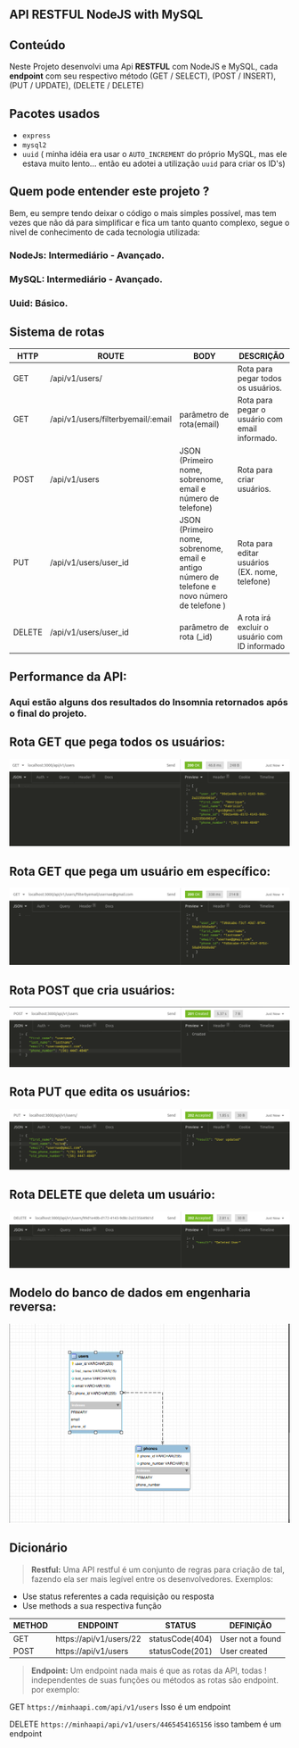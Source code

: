 ## API RESTFUL NodeJS with MySQL
 
## Conteúdo
 
Neste Projeto desenvolvi uma Api **RESTFUL** com NodeJS e MySQL, cada **endpoint** com seu respectivo método (GET / SELECT), (POST / INSERT), (PUT / UPDATE), (DELETE / DELETE)
 
## Pacotes usados
 
* `express`
* `mysql2`
* `uuid` ( minha idéia era usar o `AUTO_INCREMENT` do próprio MySQL, mas ele estava muito lento... então eu adotei a utilização `uuid` para criar os ID's)
 
## Quem pode entender este projeto ?
 
Bem, eu sempre tendo deixar o código o mais simples possível, mas tem vezes que não dá para simplificar e fica um tanto quanto complexo, segue o nìvel de conhecimento de cada tecnologia utilizada:
 
### NodeJs: **Intermediário - Avançado.**
### MySQL: **Intermediário - Avançado.**
### Uuid: **Básico.**


## Sistema de rotas
 
HTTP | ROUTE | BODY | DESCRIÇÃO |
| --- | ------ | ------ |  ------ |
| GET | /api/v1/users/ |  | Rota para pegar todos os usuários.
| GET | /api/v1/users/filterbyemail/:email | parâmetro de rota(email) | Rota para pegar o usuário com email informado.
| POST | /api/v1/users | JSON (Primeiro nome, sobrenome, email e número de telefone) | Rota para criar usuários.
| PUT | /api/v1/users/user_id | JSON (Primeiro nome, sobrenome, email e antigo número de telefone e novo número de telefone ) | Rota para editar usuários (EX. nome, telefone)
| DELETE | /api/v1/users/user_id | parâmetro de rota (_id) | A rota irá excluir o usuário com ID informado
 
 
## Performance da API:
 
### Aqui estão alguns dos resultados do **Insomnia** retornados após o final do projeto.
 
 
## Rota GET que pega todos os usuários:
![Todos os usuários](./photos/get.png)
 
## Rota GET que pega um usuário em específico:
![Usuário por email](./photos/byEmail.png)
 
## Rota POST que cria usuários:
![Cria os usuários](./photos/post.png)
 
## Rota PUT que edita os usuários:
![Edita os usuários](./photos/update.png)
 
## Rota DELETE que deleta um usuário:
![Deleta um usuário](./photos/delete.png)
 
 
## Modelo do banco de dados em engenharia reversa:
 
![Banco de dados](./photos/reverse-enginer.png)
 
 
## Dicionário
 
> **Restful:** Uma API restful é um conjunto de regras para criação de tal, fazendo ela ser mais legível entre os desenvolvedores.
Exemplos:
 
* Use status referentes a cada requisição ou resposta
* Use methods a sua respectiva função
 
 
METHOD | ENDPOINT | STATUS | DEFINIÇÃO |
| --- | ------ | ------ |  ------ |
| GET | https://api/v1/users/22 | statusCode(404) | User not a found |
| POST| https://api/v1/users | statusCode(201) | User created |
 
> **Endpoint:** Um endpoint nada mais é que as rotas da API, todas ! independentes de suas funções ou métodos as rotas são endpoint. por exemplo:
 
GET `https://minhaapi.com/api/v1/users` Isso é um endpoint
 
DELETE `https://minhaapi/api/v1/users/4465454165156` isso tambem é um endpoint

